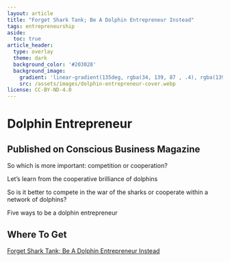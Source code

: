 ```yaml
---
layout: article
title: "Forget Shark Tank; Be A Dolphin Entrepreneur Instead"
tags: entrepreneurship
aside:
  toc: true
article_header:
  type: overlay
  theme: dark
  background_color: '#203028'
  background_image:
    gradient: 'linear-gradient(135deg, rgba(34, 139, 87 , .4), rgba(139, 34, 139, .4))'
    src: /assets/images/dolphin-entrepreneur-cover.webp
license: CC-BY-ND-4.0
---
```

# Dolphin Entrepreneur

## Published on Conscious Business Magazine
So which is more important: competition or cooperation?

Let’s learn from the cooperative brilliance of dolphins

So is it better to compete in the war of the sharks or cooperate within a network of dolphins?

Five ways to be a dolphin entrepreneur

## Where To Get

[Forget Shark Tank; Be A Dolphin Entrepreneur Instead](https://socapglobal.com/2017/08/forget-shark-tank-dolphin-entrepreneur-instead/)